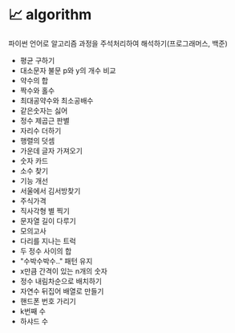 # 📈 algorithm

파이썬 언어로 알고리즘 과정을 주석처리하여 해석하기(프로그래머스, 백준)

- 평균 구하기
- 대소문자 불문 p와 y의 개수 비교
- 약수의 합
- 짝수와 홀수
- 최대공약수와 최소공배수
- 같은숫자는 싫어
- 정수 제곱근 판별
- 자리수 더하기
- 행렬의 덧셈
- 가운데 글자 가져오기
- 숫자 카드
- 소수 찾기
- 기능 개선
- 서울에서 김서방찾기
- 주식가격
- 직사각형 별 찍기
- 문자열 길이 다루기
- 모의고사
- 다리를 지나는 트럭
- 두 정수 사이의 합
- "수박수박수.." 패턴 유지
- x만큼 간격이 있는 n개의 숫자
- 정수 내림차순으로 배치하기
- 자연수 뒤집어 배열로 만들기
- 핸드폰 번호 가리기
- k번째 수
- 하샤드 수
